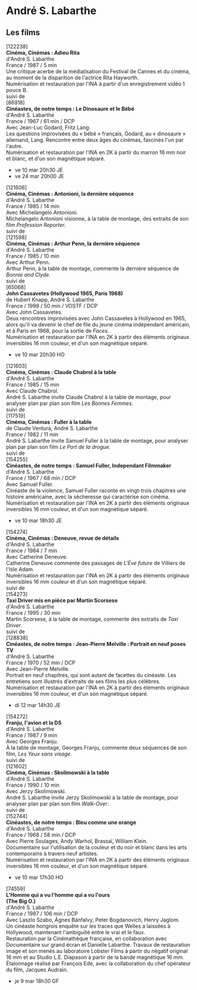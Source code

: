 # André S. Labarthe

## Les films

[122238]  
**Cinéma, Cinémas : Adieu Rita**  
d'André S. Labarthe  
France / 1987 / 5 min  
Une critique acerbe de la médiatisation du Festival de Cannes et du cinéma, au moment de la disparition de l'actrice Rita Hayworth.  
Numérisation et restauration par l'INA à partir d'un enregistrement vidéo 1 pouce B.  
suivi de  
[86918]  
**Cinéastes, de notre temps : Le Dinosaure et le Bébé**  
d'André S. Labarthe  
France / 1967 / 61 min / DCP  
Avec Jean-Luc Godard, Fritz Lang.  
Les questions improvisées du « bébé » français, Godard, au « dinosaure » allemand, Lang. Rencontre entre deux âges du cinémas, fascinés l'un par l'autre.  
Numérisation et restauration par l'INA en 2K à partir du marron 16 mm noir et blanc, et d'un son magnétique séparé.

- ve 10 mar 20h30 JE  
- ve 24 mar 20h00 JE

[121606]  
**Cinéma, Cinémas : Antonioni, la dernière séquence**  
d'André S. Labarthe  
France / 1985 / 14 min  
Avec Michelangelo Antonioni.  
Michelangelo Antonioni visionne, à la table de montage, des extraits de son film _Profession Reporter._  
suivi de  
[121598]  
**Cinéma, Cinémas : Arthur Penn, la dernière séquence**  
d'André S. Labarthe  
France / 1985 / 10 min  
Avec Arthur Penn.  
Arthur Penn, à la table de montage, commente la dernière séquence de _Bonnie and Clyde._  
suivi de  
[65068]  
**John Cassavetes (Hollywood 1965, Paris 1968)**  
de Hubert Knapp, André S. Labarthe  
France / 1998 / 50 min / VOSTF / DCP  
Avec John Cassavetes.  
Deux rencontres improvisées avec John Cassavetes à Hollywood en 1965, alors qu'il va devenir le chef de file du jeune cinéma indépendant américain, et à Paris en 1968, pour la sortie de _Faces_.  
Numérisation et restauration par l'INA en 2K à partir des éléments originaux inversibles 16 mm couleur, et d'un son magnétique séparé.

- ve 10 mar 20h30 HO

[121603]  
**Cinéma, Cinémas : Claude Chabrol à la table**  
d'André S. Labarthe  
France / 1985 / 15 min  
Avec Claude Chabrol.  
André S. Labarthe invite Claude Chabrol à la table de montage, pour analyser plan par plan son film _Les Bonnes Femmes_.  
suivi de  
[117519]  
**Cinéma, Cinémas : Fuller à la table**  
de Claude Ventura, André S. Labarthe  
France / 1982 / 11 min  
André S. Labarthe invite Samuel Fuller à la table de montage, pour analyser plan par plan son film _Le Port de la drogue._  
suivi de  
[154255]  
**Cinéastes, de notre temps : Samuel Fuller, Independant Filmmaker**  
d'André S. Labarthe  
France / 1967 / 68 min / DCP  
Avec Samuel Fuller.  
Cinéaste de la violence, Samuel Fuller raconte en vingt-trois chapitres une histoire américaine, avec la sécheresse qui caractérise son cinéma.  
Numérisation et restauration par l'INA en 2K à partir des éléments originaux inversibles 16 mm couleur, et d'un son magnétique séparé.

- ve 10 mar 18h30 JE

[154274]  
**Cinéma, Cinémas : Deneuve, revue de détails**  
d'André S. Labarthe  
France / 1984 / 7 min  
Avec Catherine Deneuve.  
Catherine Deneuve commente des passages de _L'Ève future_ de Villiers de l'Isle Adam.  
Numérisation et restauration par l'INA en 2K à partir des éléments originaux inversibles 16 mm couleur et d'un son magnétique séparé.  
suivi de  
[154273]  
**Taxi Driver mis en pièce par Martin Scorsese**  
d'André S. Labarthe  
France / 1995 / 30 min  
Martin Scorsese, à la table de montage, commente des extraits de _Taxi Driver_.  
suivi de  
[128838]  
**Cinéastes, de notre temps : Jean-Pierre Melville : Portrait en neuf poses TV**  
d'André S. Labarthe  
France / 1970 / 52 min / DCP  
Avec Jean-Pierre Melville.  
Portrait en neuf chapitres, qui sont autant de facettes du cinéaste. Les entretiens sont illustrés d'extraits de ses films les plus célèbres.  
Numérisation et restauration par l'INA en 2K à partir des éléments originaux inversibles 16 mm couleur, et d'un son magnétique séparé.

- di 12 mar 14h30 JE

[154272]  
**Franju, l'avion et la DS**  
d'André S. Labarthe  
France / 1987 / 9 min  
Avec Georges Franju.  
À la table de montage, Georges Franju, commente deux séquences de son film, _Les Yeux sans visage_.  
suivi de  
[121602]  
**Cinéma, Cinémas : Skolimowski à la table**  
d'André S. Labarthe  
France / 1990 / 10 min  
Avec Jerzy Skolimowski.  
André S. Labarthe invite Jerzy Skolimowski à la table de montage, pour analyser plan par plan son film _Walk-Over_.  
suivi de  
[152744]  
**Cinéastes, de notre temps : Bleu comme une orange**  
d'André S. Labarthe  
France / 1968 / 58 min / DCP  
Avec Pierre Soulages, Andy Warhol, Brassaï, William Klein.  
Documentaire sur l'utilisation de la couleur et du noir et blanc dans les arts contemporains à travers neuf artistes.  
Numérisation et restauration par l'INA en 2K à partir des éléments originaux inversibles 16 mm couleur, et d'un son magnétique séparé.

- ve 10 mar 17h30 HO

[74559]  
**L'Homme qui a vu l'homme qui a vu l'ours**  
**(The Big O.)**  
d'André S. Labarthe  
France / 1987 / 106 min / DCP  
Avec Laszlo Szabo, Ágnes Bánfalvy, Peter Bogdanovich, Henry Jaglom.  
Un cinéaste hongrois enquête sur les traces que Welles a laissées à Hollywood, maintenant l'ambiguïté entre le vrai et le faux.  
Restauration par la Cinémathèque française, en collaboration avec Documentaire sur grand écran et Danielle Labarthe. Travaux de restauration image et son menés au laboratoire Lobster Films à partir du négatif original 16 mm et au Studio L.E. Diapason à partir de la bande magnétique 16 mm. Étalonnage réalisé par François Ede, avec la collaboration du chef opérateur du film, Jacques Audrain.

- je 9 mar 18h30 GF

